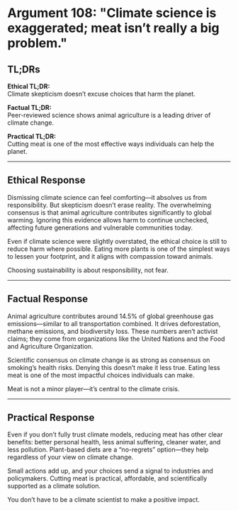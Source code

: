 <!-- type: Science & Skepticism -->

# Argument 108: "Climate science is exaggerated; meat isn’t really a big problem."

## TL;DRs

**Ethical TL;DR:**  
Climate skepticism doesn’t excuse choices that harm the planet.

**Factual TL;DR:**  
Peer-reviewed science shows animal agriculture is a leading driver of climate change.

**Practical TL;DR:**  
Cutting meat is one of the most effective ways individuals can help the planet.

---

## Ethical Response

Dismissing climate science can feel comforting—it absolves us from responsibility. But skepticism doesn’t erase reality. The overwhelming consensus is that animal agriculture contributes significantly to global warming. Ignoring this evidence allows harm to continue unchecked, affecting future generations and vulnerable communities today.

Even if climate science were slightly overstated, the ethical choice is still to reduce harm where possible. Eating more plants is one of the simplest ways to lessen your footprint, and it aligns with compassion toward animals.

Choosing sustainability is about responsibility, not fear.

---

## Factual Response

Animal agriculture contributes around 14.5% of global greenhouse gas emissions—similar to all transportation combined. It drives deforestation, methane emissions, and biodiversity loss. These numbers aren’t activist claims; they come from organizations like the United Nations and the Food and Agriculture Organization.

Scientific consensus on climate change is as strong as consensus on smoking’s health risks. Denying this doesn’t make it less true. Eating less meat is one of the most impactful choices individuals can make.

Meat is not a minor player—it’s central to the climate crisis.

---

## Practical Response

Even if you don’t fully trust climate models, reducing meat has other clear benefits: better personal health, less animal suffering, cleaner water, and less pollution. Plant-based diets are a “no-regrets” option—they help regardless of your view on climate change.

Small actions add up, and your choices send a signal to industries and policymakers. Cutting meat is practical, affordable, and scientifically supported as a climate solution.

You don’t have to be a climate scientist to make a positive impact.

